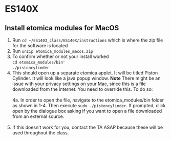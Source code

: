 # ES140X

## Install etomica modules for MacOS

1. Run `cd ~/ES1403_class/ES140X/instructions` which is where the zip file for the software is located  
2. Run `unzip etomica_modules_macos.zip`
3. To confirm whether or not your install worked  
	`cd etomica_modules/bin'`  
	`./pistoncylinder`  
4. This should open up a separate etomica applet. It will be titled Piston Cylinder. It will look like a java popup window. 
**Note** There might be an issue with your privacy settings on your Mac, since this is a file downloaded from the internet. You need to override this. To do so: <br/> <br/>
4a. In order to open the file, navigate to the etomica_modules/bin folder as shown in 1-4. Then execute `sudo ./pistoncylinder`. If prompted, click open by the dialogue box asking if you want to open a file downloaded from an external source.  <br/> <br/>
5. If this doesn't work for you, contact the TA ASAP because these will be used throughout the class.

